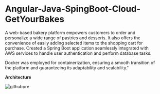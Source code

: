 # Angular-Java-SpingBoot-Cloud-GetYourBakes

A web-based bakery platform empowers customers to order and personalize a wide range of pastries and desserts. It also offers the convenience of easily adding selected items to the shopping cart for purchase. Created a Spring Boot application seamlessly integrated with AWS services to handle user authentication and perform database tasks. 

Docker was employed for containerization, ensuring a smooth transition of the platform and guaranteeing its adaptability and scalability."

**Architecture**

![githubpre](https://github.com/Kovarthanan-murugan/Angular-Java-SpingBoot-Cloud-GetYourBakes/assets/90558927/ca232a8f-9d8f-418c-bba9-112705c629a1)

